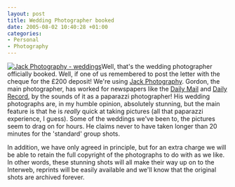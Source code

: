 ```yaml
---
layout: post
title: Wedding Photographer booked
date: 2005-08-02 10:40:28 +01:00
categories:
- Personal
- Photography
---
```

<a href="http://www.jackphoto.co.uk/" title="Jack Photography"><img src="http://www.jackphoto.co.uk/buttons/weddings.jpg" alt="Jack Photography - weddings" class="alignright" /></a>Well, that's the wedding photographer officially booked.  Well, if one of us remembered to post the letter with the cheque for the &pound;200 deposit!  We're using [Jack Photography](http://www.jackphoto.co.uk/).  Gordon, the main photographer, has worked for newspapers like the [Daily Mail](http://www.dailymail.co.uk) and [Daily Record](http://www.dailyrecord.co.uk/), by the sounds of it as a paparazzi photographer!  His wedding photographs are, in my humble opinion, absolutely stunning, but the main feature is that he is <em>really</em> quick at taking pictures (all that paparazzi experience, I guess).  Some of the weddings we've been to, the pictures seem to drag on for hours.  He claims never to have taken longer than 20 minutes for the 'standard' group shots.

In addition, we have only agreed in principle, but for an extra charge we will be able to retain the full copyright of the photographs to do with as we like.  In other words, these stunning shots will all make their way up on to the Interweb, reprints will be easily available and we'll know that the original shots are archived forever.
